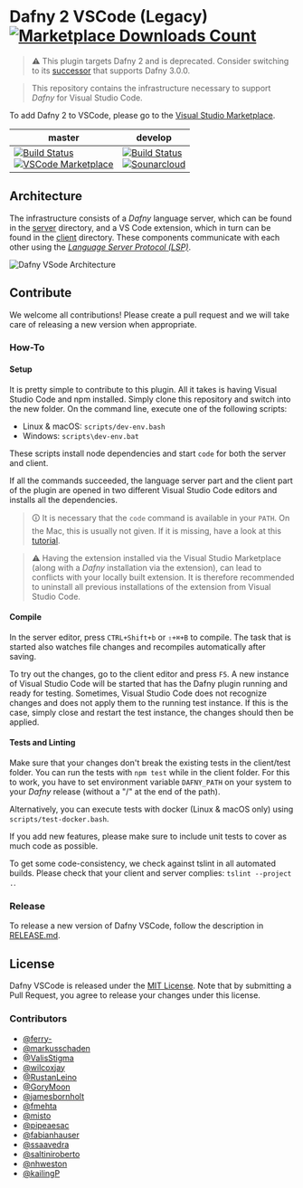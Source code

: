 # Dafny 2 VSCode (Legacy) [![Marketplace Downloads Count](https://vsmarketplacebadge.apphb.com/installs-short/correctnessLab.dafny-vscode-legacy.svg)](https://marketplace.visualstudio.com/items?itemName=correctnessLab.dafny-vscode-legacy)

> ⚠ This plugin targets Dafny 2 and is deprecated. Consider switching to its [successor](https://github.com/DafnyVSCode/ide-vscode) that supports Dafny 3.0.0.

> This repository contains the infrastructure necessary to support _Dafny_ for Visual Studio Code.

To add Dafny 2 to VSCode, please go to the [Visual Studio Marketplace](https://marketplace.visualstudio.com/items?itemName=correctnessLab.dafny-vscode-legacy).

| master | develop |
| --- | --- |
|[![Build Status](https://travis-ci.com/DafnyVSCode/Dafny-VSCode.svg?branch=master)](https://travis-ci.com/DafnyVSCode/Dafny-VSCode)<br>[![VSCode Marketplace](https://vsmarketplacebadge.apphb.com/version-short/correctnessLab.dafny-vscode-legacy.svg)](https://marketplace.visualstudio.com/items?itemName=correctnessLab.dafny-vscode-legacy)|[![Build Status](https://travis-ci.com/DafnyVSCode/Dafny-VSCode.svg?branch=develop)](https://travis-ci.com/DafnyVSCode/Dafny-VSCode)<br>[![Sounarcloud](https://sonarcloud.io/api/project_badges/measure?project=dafny-vscode_1337&metric=alert_status)](https://sonarcloud.io/dashboard?id=dafny-vscode_1337) |



## Architecture

The infrastructure consists of a _Dafny_ language server, which can be found in the [server](server/) directory, and a VS Code extension, which in turn can be found in the [client](client/) directory. These components communicate with each other using the [_Language Server Protocol (LSP)_](https://microsoft.github.io/language-server-protocol/).

![Dafny VSode Architecture](https://plantuml.dev.ifs.hsr.ch/svg/RP11Yy8m48NFpgyOwaL1R-9XaLxgfKjPPUDw4Gyn7KkWJSeqBfHb_xknZLN4EMNclNnl4cDpmgJKP1mUO7MAr_9iMjoBv250w7vIJ8qZbiffQsQOYUtTiTBnhgr9ADQrWoEOcryG_nA_mVO2VDFPeonhKpGzBGYlD5NQIuuzuWz67RphXWJqDRh710g6sh8jM5QLT5e5I9AbW-p3al7GTOSZ_0E4JvdFux3M1qQPDCL55iFJFDfPPSi8mk3cVjh1N_6McZKvoUqC9vLjNDbEyIGRMYxmKso-eYi0)

## Contribute

We welcome all contributions! Please create a pull request and we will take care of releasing a new version when appropriate.

### How-To

#### Setup

It is pretty simple to contribute to this plugin.
All it takes is having Visual Studio Code and npm installed.
Simply clone this repository and switch into the new folder. On the command line, execute one of the following scripts:

* Linux & macOS: `scripts/dev-env.bash`
* Windows: `scripts\dev-env.bat`

These scripts install node dependencies and start `code` for both the server and client.

If all the commands succeeded, the language server part and the client part of the plugin are opened in two different Visual Studio Code editors and installs all the dependencies.

> 🛈 It is necessary that the `code` command is available in your `PATH`. On the Mac, this is usually not given.
> If it is missing, have a look at this [tutorial](https://code.visualstudio.com/docs/setup/mac).

> ⚠️ Having the extension installed via the Visual Studio Marketplace (along with a _Dafny_ installation via the extension), can lead to conflicts with your locally built extension.
> It is therefore recommended to uninstall all previous installations of the extension from Visual Studio Code.

#### Compile

In the server editor, press `CTRL+Shift+b` or `⇧+⌘+B` to compile. The task that is started also watches file changes and recompiles automatically after saving.

To try out the changes, go to the client editor and press `F5`.
A new instance of Visual Studio Code will be started that has the Dafny plugin running and ready for testing.
Sometimes, Visual Studio Code does not recognize changes and does not apply them to the running test instance.
If this is the case, simply close and restart the test instance, the changes should then be applied.

#### Tests and Linting

Make sure that your changes don't break the existing tests in the client/test folder.
You can run the tests with `npm test` while in the client folder.
For this to work, you have to set environment variable `DAFNY_PATH` on your system to your _Dafny_ release (without a "/" at the end of the path).

Alternatively, you can execute tests with docker (Linux & macOS only) using `scripts/test-docker.bash`.

If you add new features, please make sure to include unit tests to cover as much code as possible.

To get some code-consistency, we check against tslint in all automated builds. Please check that your client and server complies: `tslint --project .`.

### Release

To release a new version of Dafny VSCode, follow the description in [RELEASE.md](RELEASE.md).

## License

Dafny VSCode is released under the [MIT License](https://github.com/DafnyVSCode/Dafny-VSCode/blob/develop/LICENSE).
Note that by submitting a Pull Request, you agree to release your changes under this license.

### Contributors

* [@ferry-](https://github.com/ferry-)
* [@markusschaden](https://github.com/markusschaden)
* [@ValisStigma](https://github.com/ValisStigma)
* [@wilcoxjay](https://github.com/wilcoxjay)
* [@RustanLeino](https://github.com/RustanLeino)
* [@GoryMoon](https://github.com/GoryMoon)
* [@jamesbornholt](https://github.com/jamesbornholt)
* [@fmehta](https://github.com/fmehta)
* [@misto](https://github.com/misto)
* [@pipeaesac](https://github.com/pipeaesac)
* [@fabianhauser](https://github.com/fabianhauser)
* [@ssaavedra](https://github.com/ssaavedra)
* [@saltiniroberto](https://github.com/saltiniroberto)
* [@nhweston](https://github.com/nhweston)
* [@kailingP](https://github.com/kailingP)
